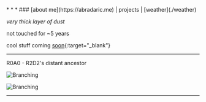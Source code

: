 <link rel="stylesheet" href="style.css">
<script src="script.js"></script>
<title>Antonio</title>
* * *
### [about me](https://abradaric.me)   |   projects   |   [weather](./weather)

<i>*very thick layer of dust*</i>

not touched for ~5 years

cool stuff coming [soon](https://www.youtube.com/watch?v=X7HmltUWXgs){:target="_blank"}

* * *

R0A0 - R2D2's distant ancestor

![Branching](https://media.giphy.com/media/2zdnjNRZuZrx0Rp032/giphy.gif)

![Branching](https://media.giphy.com/media/csH44qW7iEgPsNEqt2/giphy.gif)

* * *
